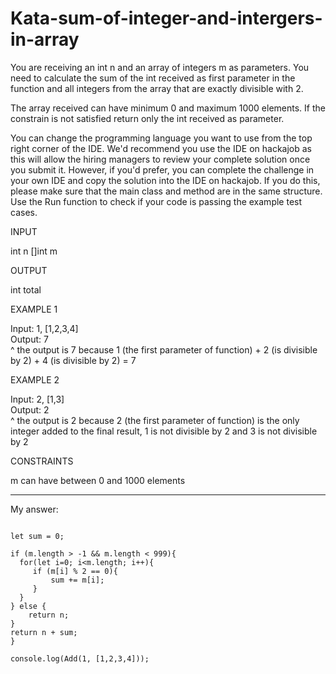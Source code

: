 # Kata-sum-of-integer-and-intergers-in-array

You are receiving an int n and an array of integers m as parameters. You need to calculate the sum of the int received as first parameter in the function and all integers from the array that are exactly divisible with 2.

The array received can have minimum 0 and maximum 1000 elements. If the constrain is not satisfied return only the int received as parameter.

You can change the programming language you want to use from the top right corner of the IDE.
We'd recommend you use the IDE on hackajob as this will allow the hiring managers to review your complete solution once you submit it. However, if you'd prefer, you can complete the challenge in your own IDE and copy the solution into the IDE on hackajob. If you do this, please make sure that the main class and method are in the same structure.
Use the Run function to check if your code is passing the example test cases.


INPUT

int n
[]int m


OUTPUT

int total


EXAMPLE 1

Input: 1, [1,2,3,4]</br>
Output: 7</br>
^ the output is 7 because 1 (the first parameter of function) + 2 (is divisible by 2) + 4 (is divisible by 2) = 7


EXAMPLE 2

Input: 2, [1,3]</br>
Output: 2</br>
^ the output is 2 because 2 (the first parameter of function) is the only integer added to the final result, 1 is not divisible by 2 and 3 is not divisible by 2


CONSTRAINTS

m can have between 0 and 1000 elements

----------------------------------------------

My answer:

```function Add(n,m){

let sum = 0;

if (m.length > -1 && m.length < 999){
  for(let i=0; i<m.length; i++){
	 if (m[i] % 2 == 0){
		 sum += m[i];
	 }
  }
} else {
	return n;
}
return n + sum;
}

console.log(Add(1, [1,2,3,4]));
